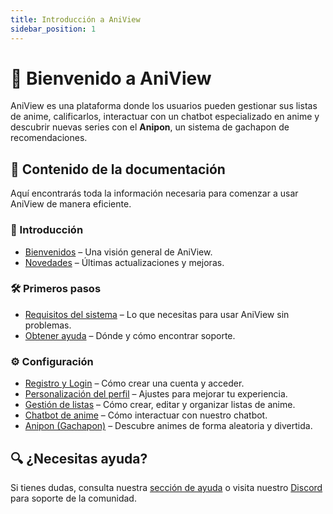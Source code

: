 ```yaml
---
title: Introducción a AniView
sidebar_position: 1
---
```


# 🎉 Bienvenido a AniView

AniView es una plataforma donde los usuarios pueden gestionar sus listas de anime, calificarlos, interactuar con un chatbot especializado en anime y descubrir nuevas series con el **Anipon**, un sistema de gachapon de recomendaciones.

## 📌 Contenido de la documentación

Aquí encontrarás toda la información necesaria para comenzar a usar AniView de manera eficiente.

### 🚀 Introducción

- [Bienvenidos](./Welcome) – Una visión general de AniView.
- [Novedades](./News) – Últimas actualizaciones y mejoras.

### 🛠️ Primeros pasos

- [Requisitos del sistema](../FirstsSteps/SystemRequired) – Lo que necesitas para usar AniView sin problemas.
- [Obtener ayuda](../FirstsSteps/GetHelp) – Dónde y cómo encontrar soporte.

### ⚙️ Configuración

- [Registro y Login](../Configuration/LoginAndRegister) – Cómo crear una cuenta y acceder.
- [Personalización del perfil](../Configuration/CustomizationProfile) – Ajustes para mejorar tu experiencia.
- [Gestión de listas](../Configuration/ListManagement) – Cómo crear, editar y organizar listas de anime.
- [Chatbot de anime](../Configuration/Anibot) – Cómo interactuar con nuestro chatbot.
- [Anipon (Gachapon)](../Configuration/Anipon) – Descubre animes de forma aleatoria y divertida.

## 🔍 ¿Necesitas ayuda?

Si tienes dudas, consulta nuestra [sección de ayuda](./FirstsSteps/GetHelp) o visita nuestro [Discord](https://discord.gg/docusaurus) para soporte de la comunidad.
